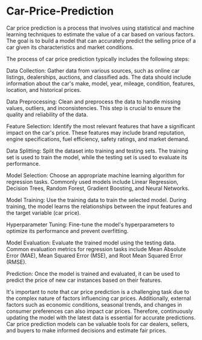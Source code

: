 # Car-Price-Prediction
Car price prediction is a process that involves using statistical and machine learning techniques to estimate the value of a car based on various factors. The goal is to build a model that can accurately predict the selling price of a car given its characteristics and market conditions.

The process of car price prediction typically includes the following steps:

Data Collection: Gather data from various sources, such as online car listings, dealerships, auctions, and classified ads. The data should include information about the car's make, model, year, mileage, condition, features, location, and historical prices.

Data Preprocessing: Clean and preprocess the data to handle missing values, outliers, and inconsistencies. This step is crucial to ensure the quality and reliability of the data.

Feature Selection: Identify the most relevant features that have a significant impact on the car's price. These features may include brand reputation, engine specifications, fuel efficiency, safety ratings, and market demand.

Data Splitting: Split the dataset into training and testing sets. The training set is used to train the model, while the testing set is used to evaluate its performance.

Model Selection: Choose an appropriate machine learning algorithm for regression tasks. Commonly used models include Linear Regression, Decision Trees, Random Forest, Gradient Boosting, and Neural Networks.

Model Training: Use the training data to train the selected model. During training, the model learns the relationships between the input features and the target variable (car price).

Hyperparameter Tuning: Fine-tune the model's hyperparameters to optimize its performance and prevent overfitting.

Model Evaluation: Evaluate the trained model using the testing data. Common evaluation metrics for regression tasks include Mean Absolute Error (MAE), Mean Squared Error (MSE), and Root Mean Squared Error (RMSE).

Prediction: Once the model is trained and evaluated, it can be used to predict the price of new car instances based on their features.

It's important to note that car price prediction is a challenging task due to the complex nature of factors influencing car prices. Additionally, external factors such as economic conditions, seasonal trends, and changes in consumer preferences can also impact car prices. Therefore, continuously updating the model with the latest data is essential for accurate predictions. Car price prediction models can be valuable tools for car dealers, sellers, and buyers to make informed decisions and estimate fair prices.
